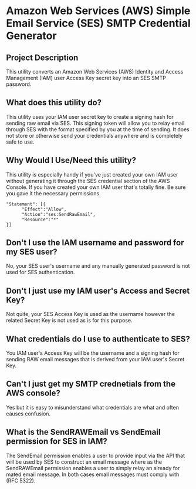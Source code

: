 # Amazon Web Services (AWS) Simple Email Service (SES) SMTP Credential Generator

## Project Description
This utility converts an Amazon Web Services (AWS) Identity and Access Management (IAM) user Access Key secret key into an SES SMTP password.

## What does this utility do?
This utility uses your IAM user secret key to create a signing hash for sending raw email via SES. This signing token will allow you to relay email through SES with the format specified by you at the time of sending. It does not store or otherwise send your credentials anywhere and is completely safe to use.

## Why Would I Use/Need this utility?
This utility is especially handy if you've just created your own IAM user without generating it through the SES credential section of the AWS Console. If you have created your own IAM user that's totally fine. Be sure you gave it the necessary permissions.

~~~~
"Statement": [{
      "Effect":"Allow",
      "Action":"ses:SendRawEmail",
      "Resource":"*"
}]
~~~~

## Don't I use the IAM username and password for my SES user?
No, your SES user's username and any manually generated password is not used for SES authentication.

## Don't I just use my IAM user's Access and Secret Key?
Not quite, your SES Access Key is used as the username however the related Secret Key is not used as is for this purpose.

## What credentials do I use to authenticate to SES?
You IAM user's Access Key will be the username and a signing hash for sending RAW email messages that is derived from your IAM user's Secret Key.

## Can't I just get my SMTP crednetials from the AWS console?
Yes but it is easy to misunderstand what credentials are what and often causes confusion.

## What is the SendRAWEmail vs SendEmail permission for SES in IAM?
The SendEmail permission enables a user to provide input via the API that will be used by SES to construct an email message where as the SendRAWEmail permission enables a user to simply relay an already for mated email message. In both cases email messages must comply with (RFC 5322).
